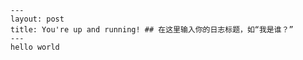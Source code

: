     ---
    layout: post
    title: You're up and running! ## 在这里输入你的日志标题，如“我是谁？”
    ---
    hello world
